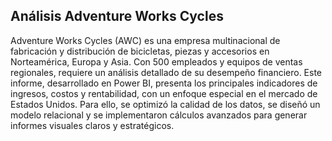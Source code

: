 ## Análisis Adventure Works Cycles

Adventure Works Cycles (AWC) es una empresa multinacional de fabricación y distribución de bicicletas, piezas y accesorios en Norteamérica, Europa y Asia. Con 500 empleados y equipos de ventas regionales, requiere un análisis detallado de su desempeño financiero.
Este informe, desarrollado en Power BI, presenta los principales indicadores de ingresos, costos y rentabilidad, con un enfoque especial en el mercado de Estados Unidos. Para ello, se optimizó la calidad de los datos, se diseñó un modelo relacional y se implementaron cálculos avanzados para generar informes visuales claros y estratégicos.
